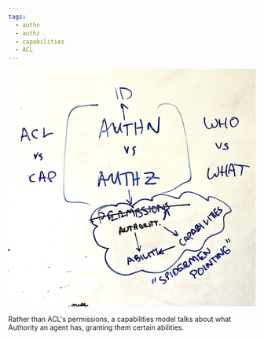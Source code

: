```yaml
---
tags:
  - authn
  - authz
  - capabilities
  - ACL
---
```

![](/assets/2024/authn_vs_authz.jpeg)

Rather than ACL's permissions, a capabilities model talks about what Authority an agent has, granting them certain abilities.